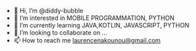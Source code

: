 - 👋 Hi, I’m @diddy-bubble
- 👀 I’m interested in MOBILE PROGRAMMATION, PYTHON
- 🌱 I’m currently learning JAVA,KOTLIN, JAVASCRIPT, PYTHON
- 💞️ I’m looking to collaborate on ...
- 📫 How to reach me laurencenakounou@gmail.com

<!---
diddy-bubble/diddy-bubble is a ✨ special ✨ repository because its `README.md` (this file) appears on your GitHub profile.
You can click the Preview link to take a look at your changes.
--->
